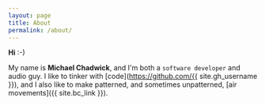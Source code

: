 ```yaml
---
layout: page
title: About
permalink: /about/
---
```


**Hi** :-)

My name is **Michael Chadwick**, and I'm both a `software developer` and audio guy. I like to tinker with [code](https://github.com/{{ site.gh_username }}), and I also like to make patterned, and sometimes unpatterned, [air movements]({{ site.bc_link }}).